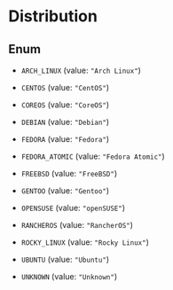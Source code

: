 

# Distribution

## Enum


* `ARCH_LINUX` (value: `"Arch Linux"`)

* `CENTOS` (value: `"CentOS"`)

* `COREOS` (value: `"CoreOS"`)

* `DEBIAN` (value: `"Debian"`)

* `FEDORA` (value: `"Fedora"`)

* `FEDORA_ATOMIC` (value: `"Fedora Atomic"`)

* `FREEBSD` (value: `"FreeBSD"`)

* `GENTOO` (value: `"Gentoo"`)

* `OPENSUSE` (value: `"openSUSE"`)

* `RANCHEROS` (value: `"RancherOS"`)

* `ROCKY_LINUX` (value: `"Rocky Linux"`)

* `UBUNTU` (value: `"Ubuntu"`)

* `UNKNOWN` (value: `"Unknown"`)



